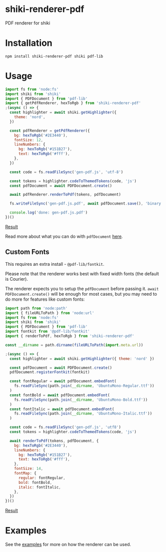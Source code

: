 # shiki-renderer-pdf

PDF renderer for shiki

# Installation

```shell
npm install shiki-renderer-pdf shiki pdf-lib
```

# Usage

```js
import fs from 'node:fs'
import shiki from 'shiki'
import { PDFDocument } from 'pdf-lib'
import { getPdfRenderer, hexToRgb } from 'shiki-renderer-pdf'
;(async () => {
  const highlighter = await shiki.getHighlighter({
    theme: 'nord',
  })

  const pdfRenderer = getPdfRenderer({
    bg: hexToRgb('#2E3440'),
    fontSize: 12,
    lineNumbers: {
      bg: hexToRgb('#151B27'),
      text: hexToRgb('#fff'),
    },
  })

  const code = fs.readFileSync('gen-pdf.js', 'utf-8')

  const tokens = highlighter.codeToThemedTokens(code, 'js')
  const pdfDocument = await PDFDocument.create()

  await pdfRenderer.renderToPdf(tokens, pdfDocument)

  fs.writeFileSync('gen-pdf.js.pdf', await pdfDocument.save(), 'binary')

  console.log('done: gen-pdf.js.pdf')
})()
```

[Result](https://github.com/sachinraja/shiki-renderer-pdf/blob/main/examples/_readme.pdf)

Read more about what you can do with `pdfDocument` [here](https://pdf-lib.js.org/).

## Custom Fonts

This requires an extra install - `@pdf-lib/fontkit`.

Please note that the renderer works best with fixed width fonts (the default is Courier).

The renderer expects you to setup the `pdfDocument` before passing it. `await PDFDocument.create()` will be enough for most cases, but you may need to do more for features like custom fonts:

```js
import path from 'node:path'
import { fileURLToPath } from 'node:url'
import fs from 'node:fs'
import shiki from 'shiki'
import { PDFDocument } from 'pdf-lib'
import fontkit from '@pdf-lib/fontkit'
import { renderToPdf, hexToRgb } from 'shiki-renderer-pdf'

const __dirname = path.dirname(fileURLToPath(import.meta.url))

;(async () => {
  const highlighter = await shiki.getHighlighter({ theme: 'nord' })

  const pdfDocument = await PDFDocument.create()
  pdfDocument.registerFontkit(fontkit)

  const fontRegular = await pdfDocument.embedFont(
    fs.readFileSync(path.join(__dirname, 'UbuntuMono-Regular.ttf'))
  )
  const fontBold = await pdfDocument.embedFont(
    fs.readFileSync(path.join(__dirname, 'UbuntuMono-Bold.ttf'))
  )
  const fontItalic = await pdfDocument.embedFont(
    fs.readFileSync(path.join(__dirname, 'UbuntuMono-Italic.ttf'))
  )

  const code = fs.readFileSync('gen-pdf.js', 'utf8')
  const tokens = highlighter.codeToThemedTokens(code, 'js')

  await renderToPdf(tokens, pdfDocument, {
    bg: hexToRgb('#2E3440'),
    lineNumbers: {
      bg: hexToRgb('#151B27'),
      text: hexToRgb('#fff'),
    },
    fontSize: 14,
    fontMap: {
      regular: fontRegular,
      bold: fontBold,
      italic: fontItalic,
    },
  })
})()
```

[Result](https://github.com/sachinraja/shiki-renderer-pdf/blob/main/examples/custom-font.pdf)

# Examples

See the [examples](https://github.com/sachinraja/shiki-renderer-pdf/tree/main/examples) for more on how the renderer can be used.
